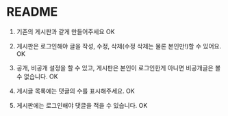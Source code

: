# README

1. 기존의 게시판과 같게 만들어주세요 OK

2. 게시판은 로그인해야 글을 작성, 수정, 삭제(수정 삭제는 물론 본인만!)할 수 있어요. OK

3. 공개, 비공개 설정을 할 수 있고, 게시판은 본인이 로그인한게 아니면 비공개글은 볼 수 없습니다. OK

4. 게시글 목록에는 댓글의 수를 표시해주세요. OK

5. 게시판에는 로그인해야 댓글을 적을 수 있습니다. OK

